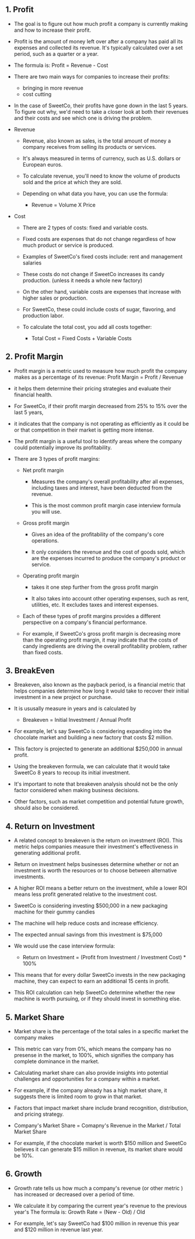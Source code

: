 ## 1. Profit

- The goal is to figure out how much profit a company is currently making and how to increase their profit.

- Profit is the amount of money left over after a company has paid all its expenses and collected its revenue. It's typically calculated over a set period, such as a quarter or a year. 

- The formula is: Profit = Revenue - Cost

- There are two main ways for companies to increase their profits:

    - bringing in more revenue
    - cost cutting


- In the case of SweetCo, their profits have gone down in the last 5 years. To figure out why, we'd need to take a closer look at both their revenues and their costs and see which one is driving the problem.

- Revenue
    - Revenue, also known as sales, is the total amount of money a company receives from selling its products or services.

    - It's always measured in terms of currency, such as U.S. dollars or European euros.

    - To calculate revenue, you'll need to know the volume of products sold and the price at which they are sold.

    - Depending on what data you have, you can use the formula:

        - Revenue = Volume X Price

- Cost
    - There are 2 types of costs: fixed and variable costs.

    - Fixed costs are expenses that do not change regardless of how much product or service is produced.

    - Examples of SweetCo's fixed costs include: rent and management salaries
    
    - These costs do not change if SweetCo increases its candy production. (unless it needs a whole new factory)

    - On the other hand, variable costs are expenses that increase with higher sales or production.
    
    - For SweetCo, these could include costs of sugar, flavoring, and production labor.

    - To calculate the total cost, you add all costs together:
        - Total Cost = Fixed Costs + Variable Costs


## 2. Profit Margin

- Profit margin is a metric used to measure how much profit the company makes as a percentage of its revenue: Profit Margin = Profit / Revenue

- it helps them determine their pricing strategies and evaluate their financial health.

- For SweetCo, if their profit margin decreased from 25% to 15% over the last 5 years, 

- it indicates that the company is not operating as efficiently as it could be or that competition in their market is getting more intense.

- The profit margin is a useful tool to identify areas where the company could potentially improve its profitability.

- There are 3 types of profit margins:

    - Net profit margin
        - Measures the company's overall profitability after all expenses, including taxes and interest, have been deducted from the revenue.

        - This is the most common profit margin case interview formula you will use.

    - Gross profit margin

        - Gives an idea of the profitability of the company's core operations.

        - It only considers the revenue and the cost of goods sold, which are the expenses incurred to produce the company's product or service.

    - Operating profit margin

        - takes it one step further from the gross profit margin

        - It also takes into account other operating expenses, such as rent, utilities, etc. It excludes taxes and interest expenses.

    - Each of these types of profit margins provides a different perspective on a company's financial performance.

    - For example, if SweetCo's gross profit margin is decreasing more than the operating profit margin, it may indicate that the costs of candy ingredients are driving the overall profitability problem, rather than fixed costs.


## 3. BreakEven

- Breakeven, also known as the payback period, is a financial metric that helps companies determine how long it would take to recover their initial investment in a new project or purchase.

- It is ususally measure in years and is calculated by
    
    - Breakeven = Initial Investment / Annual Profit

- For example, let's say SweetCo is considering expanding into the chocolate market and building a new factory that costs $2 million.

- This factory is projected to generate an additional $250,000 in annual profit.

- Using the breakeven formula, we can calculate that it would take SweetCo 8 years to recoup its initial investment.

- It's important to note that breakeven analysis should not be the only factor considered when making business decisions.

- Other factors, such as market competition and potential future growth, should also be considered.


## 4. Return on Investment 

- A related concept to breakeven is the return on investment (ROI). This metric helps companies measure their investment's effectiveness in generating additional profit.

- Return on investment helps businesses determine whether or not an investment is worth the resources or to choose between alternative investments.

- A higher ROI means a better return on the investment, while a lower ROI means less profit generated relative to the investment cost.

- SweetCo is considering investing $500,000 in a new packaging machine for their gummy candies

- The machine will help reduce costs and increase efficiency.

- The expected annual savings from this investment is $75,000

- We would use the case interview formula:

    - Return on Investment = (Profit from Investment / Investment Cost) * 100%

- This means that for every dollar SweetCo invests in the new packaging machine, they can expect to earn an additional 15 cents in profit.

- This ROI calculation can help SweetCo determine whether the new machine is worth pursuing, or if they should invest in something else.

## 5. Market Share

- Market share is the percentage of the total sales in a specific market the company makes

- This metric can vary from 0%, which means the company has no presense in the market, to 100%, which signifies the company has complete dominance in the market.

- Calculating market share can also provide insights into potential challenges and opportunities for a company within a market.

- For example, if the company already has a high market share, it suggests there is limited room to grow in that market.

- Factors that impact market share include brand recognition, distribution, and pricing strategy.

- Company's Market Share = Comapny's Revenue in the Market / Total Market Share

- For example, if the chocolate market is worth $150 million and SweetCo believes it can generate $15 million in revenue, its market share would be 10%.


## 6. Growth

- Growth rate tells us how much a company's revenue (or other metric ) has increased or decreased over a period of time.

- We calculate it by comparing the current year's revenue to the previous year's The formula is: Growth Rate = (New - Old) / Old

- For example, let's say SweetCo had $100 million in revenue this year and $120 million in revenue last year.

